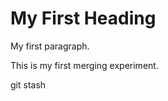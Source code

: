 <!DOCTYPE html>
<html>
<body>

<h1>My First Heading</h1>

<p>My first paragraph.</p>
<p> This is my first merging experiment.<p>
<p> git stash <p>

</body>
</html>
